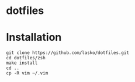 # dotfiles

Installation
============

```
git clone https://github.com/lasko/dotfiles.git
cd dotfiles/zsh
make install
cd ..
cp -R vim ~/.vim
```
